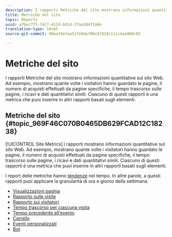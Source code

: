 ```yaml
---
description: I rapporti Metriche del sito mostrano informazioni quantitative sul sito Web. Ad esempio, mostrano quante volte i visitatori hanno guardato le pagine, il numero di acquisti effettuati da pagine specifiche, il tempo trascorso sulle pagine, i ricavi e dati quantitativi simili. Ciascuno di questi rapporti è una metrica che puoi inserire in altri rapporti basati sugli elementi.
title: Metriche del sito
topic: Reports
uuid: a7bec7f5-7dc7-4124-b61d-2faa3d4f3a8e
translation-type: tm+mt
source-git-commit: 99ee24efaa517e8da700c67818c111c4aa90dc02

---
```



# Metriche del sito

I rapporti Metriche del sito mostrano informazioni quantitative sul sito Web. Ad esempio, mostrano quante volte i visitatori hanno guardato le pagine, il numero di acquisti effettuati da pagine specifiche, il tempo trascorso sulle pagine, i ricavi e dati quantitativi simili. Ciascuno di questi rapporti è una metrica che puoi inserire in altri rapporti basati sugli elementi.

## Metriche del sito {#topic_969F46C070B0465DB629FCAD12C18238}

[!UICONTROL Site Metrics] i rapporti mostrano informazioni quantitative sul sito Web. Ad esempio, mostrano quante volte i visitatori hanno guardato le pagine, il numero di acquisti effettuati da pagine specifiche, il tempo trascorso sulle pagine, i ricavi e dati quantitativi simili. Ciascuno di questi rapporti è una metrica che puoi inserire in altri rapporti basati sugli elementi.

I report delle metriche hanno [tendenze](/help/components/c-variables/dimensionslist/reports-types.md) nel tempo. In altre parole, a questi rapporti puoi applicare la granularità di ora e giorno della settimana.

* [Visualizzazioni pagina](/help/components/c-variables/dimensionslist/reports-page-views.md)
* [Rapporto sulle visite](/help/components/c-variables/dimensionslist/reports-visits.md)
* [Rapporto sui visitatori](/help/components/c-variables/dimensionslist/reports-visitors.md)
* [Tempo trascorso per ciascuna visita](/help/components/c-variables/dimensionslist/reports-time-spent-per-visit.md)
* [Tempo precedente all'evento](/help/components/c-variables/dimensionslist/reports-time-prior-to-event.md)
* [Carrello](/help/components/c-variables/dimensionslist/reports-shopping-cart.md)
* [Eventi personalizzati](/help/components/c-variables/dimensionslist/reports-custom-events.md)
* [Bot](/help/components/c-variables/dimensionslist/reports-bots.md)

